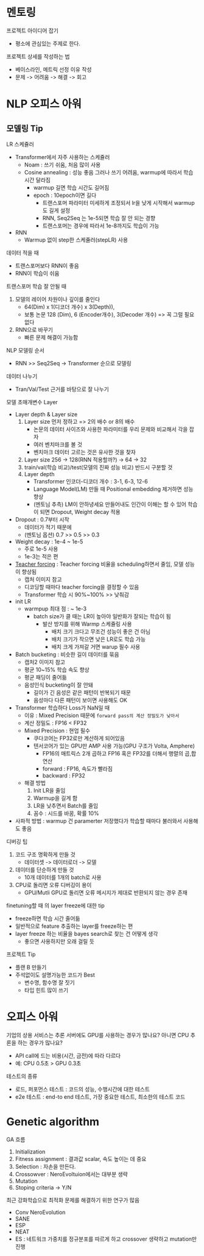 # 멘토링

프로젝트 아이디어 잡기
- 평소에 관심있는 주제로 한다.

프로젝트 상세를 작성하는 법
- 베이스라인, 메트릭 선정 이유 작성
- 문제 -> 어려움 -> 해결 -> 회고

# NLP 오피스 아워
## 모델링 Tip
LR 스케쥴러
- Transformer에서 자주 사용하는 스케쥴러
    - Noam : 쓰기 쉬움, 처음 많이 사용
    - Cosine annealing : 성능 좋음 그러나 쓰기 어려움, warmup에 따라서 학습 시간 달라짐
        - warmup 길면 학습 시간도 길어짐
        - epoch : 10epoch이면 길다
            - 트랜스포머 파라미터 미세하게 조정되서 lr을 낮게 시작해서 warmup도 길게 설정
            - RNN, Seq2Seq 는 1e-5되면 학습 잘 안 되는 경향
            - 트랜스포머는 경우에 따라서 1e-8까지도 학습이 가능
- RNN
    - Warmup 없이 step한 스케쥴러(stepLR) 사용

데이터 적을 때
- 트랜스포머보다 RNN이 좋음
- RNN이 학습이 쉬움

트랜스포머 학습 잘 안될 때
1. 모델의 레이어 차원이나 깊이를 줄인다
    - 64(Dim) x 1(디코더 개수) x 3(Depth)), 
    - 보통 논문 128 (Dim), 6 (Encoder개수), 3(Decoder 개수) => 꼭 그럴 필요 없다
2. RNN으로 바꾸기
    - 빠른 문제 해결이 가능함

NLP 모델링 순서
- RNN >> Seq2Seq -> Transformer 순으로 모델링

데이터 나누기
- Tran/Val/Test 근거를 바탕으로 잘 나누기

모델 초매개변수
Layer
- Layer depth & Layer size
    1. Layer size 먼저 정하고 => 2의 배수 or 8의 배수
        - 논문의 데이터 사이즈와 사용한 파라미터를 우리 문제와 비교해서 각을 잡자
        - 여러 벤치마크를 볼 것
        - 벤치마크 데이터 고르는 것은 유사한 것을 찾자
    2. Layer size 256 -> 128(RNN 적용할까?) -> 64 -> 32
    3. train/val(학습 비교)/test(모델의 진짜 성능 비교) 반드시 구분할 것
    4. Layer depth 
        - Transformer 인코더-디코더 개수 : 3-1, 6-3, 12-6
        - Language Model(LM) 만들 때 Positional embedding 제거하면 성능 향상
        - (멘토님 추측) LM이 안하녕세요 만들어내도 인간이 이해는 할 수 있어
학습이 되면 Dropout, Weight decay 적용
- Dropout : 0.7부터 시작
    - 데이터가 적기 때문에
    - (멘토님 옵션) 0.7 >> 0.5 >> 0.3
- Weight decay : 1e-4 ~ 1e-5
    - 주로 1e-5 사용
    - 1e-3는 적은 편
- [Teacher forcing](https://blog.naver.com/PostView.naver?blogId=sooftware&logNo=221790750668) : Teacher forcing 비율을 scheduling하면서 줄임, 모델 성능이 향상됨
    - 캡처 이미지 참고
    - 디코딩할 때마다 teacher forcing을 결정할 수 있음
    - Transformer 학습 시 90%~100% >> 낮춰감
- init LR
    - warmpup 최대 점 : ~ 1e-3
        - batch size가 클 때는 LR이 높아야 일반화가 잘되는 학습이 됨
            - 발산 방지를 위해 Warmp 스케쥴링 사용
                - 배치 크기 크다고 무조건 성능이 좋은 건 아님
                - 배치 크기가 작으면 낮은 LR로도 학습 가능
                - 배치 크게 가져갈 거면 warup 필수 사용
- Batch bucketing : 비슷한 길이 데이터를 묶음
    - 캡처2 이미지 참고 
    - 평균 10~15% 학습 속도 향상
    - 평균 패딩이 줄어듦
    - 음성인식 bucketing이 잘 안돼
        - 길이가 긴 음성은 같은 패턴이 반복되기 때문
        - 음성마다 다른 패턴이 보이면 사용해도 OK
- Transformer 학습하다 Loss가 NaN일 때
    - 이유 : Mixed Precision 때문에 `forward pass의 계산 정밀도가 낮아서`
    - 계산 정밀도 : FP16 < FP32 
    - Mixed Precision : 현업 필수
        - 쿠다코어는 FP32로만 계산하게 되어있음
        - 텐서코어가 있는 GPU만 AMP 사용 가능(GPU 구조가 Volta, Amphere)
            - FP16의 매트릭스 2개 곱하고 FP16 혹은 FP32를 더해서 행렬의 곱,합 연산
            - forward : FP16, 속도가 빨라짐
            - backward : FP32
    - 해결 방법
        1. Init LR을 줄임
        2. Warmup을 길게 함
        3. LR을 낮추면서 Batch를 줄임
        4. 꼼수 : 시드를 바꿈, 확률 10%
- 사파적 방법 : warmup 건 paramerter 저장했다가 학습할 때마다 불러와서 사용해도 좋음

디버깅 팁
1. 코드 구조 명확하게 만들 것
    - 데이터셋 -> 데이터로더 -> 모델
2. 데이터를 단순하게 만들 것
    - 10개 데이터를 1개의 batch로 사용
3. CPU로 돌리면 오류 디버깅이 용이
    - GPU/Mutli GPU로 돌리면 오류 메시지가 제대로 반환되지 않는 경우 존재

finetuning할 때 의 layer freeze에 대한 tip
- freeze하면 학습 시간 줄어듦
- 일반적으로 feature 추출하는 layer를 freeze하는 편
- layer freeze 하는 비율을 bayes search로 찾는 건 어떻게 생각
    - 좋으면 사용하지만 오래 걸릴 듯

프로젝트 Tip
- 플랜 B 만들기
- 주석없이도 설명가능한 코드가 Best
    - 변수명, 함수명 잘 짓기
    - 타입 힌트 많이 쓰기


# 오피스 아워

기업의 상용 서비스는 추론 서버에도 GPU를 사용하는 경우가 많나요? 아니면 CPU 추론을 하는 경우가 많나요?
- API call에 드는 비용(시간, 금전)에 따라 다르다
- 예: CPU 0.5초 > GPU 0.3초

테스트의 종류
- 로드, 퍼포먼스 테스트 : 코드의 성능, 수행시간에 대한 테스트
- e2e 테스트 : end-to end 테스트, 가장 중요한 테스트, 최소한의 테스트 코드

# Genetic algorithm

GA 흐름
1. Initialization
2. Fitness assignment : 결과값 scalar, 속도 높이는 데 중요
3. Selection : 자손을 만든다.
4. Crossowver : NeroEvoltuion에서는 대부분 생략
5. Mutation 
6. Stoping criteria -> Y/N

최근 강화학습으로 최적화 문제를 해결하기 위한 연구가 많음
- Conv NeroEvolution
- SANE
- ESP
- NEAT
- ES : 네트워크 가중치를 정규분포를 따르게 하고 crossover 생략하고 mutation만 진행